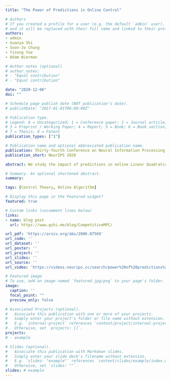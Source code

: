 ```yaml
---
title: "The Power of Predictions in Online Control"

# Authors
# If you created a profile for a user (e.g. the default `admin` user), write the username (folder name) here 
# and it will be replaced with their full name and linked to their profile.
authors:
- admin
- Guanya Shi
- Soon-Jo Chung
- Yisong Yue
- Adam Wierman

# Author notes (optional)
# author_notes:
# - "Equal contribution"
# - "Equal contribution"

date: "2020-12-06"
doi: ""

# Schedule page publish date (NOT publication's date).
# publishDate: "2017-01-01T00:00:00Z"

# Publication type.
# Legend: 0 = Uncategorized; 1 = Conference paper; 2 = Journal article;
# 3 = Preprint / Working Paper; 4 = Report; 5 = Book; 6 = Book section;
# 7 = Thesis; 8 = Patent
publication_types: ["1"]

# Publication name and optional abbreviated publication name.
publication: Thirty-fourth Conference on Neural Information Processing Systems
publication_short: NeurIPS 2020

abstract: We study the impact of predictions in online Linear Quadratic Regulator control with both stochastic and adversarial disturbances in the dynamics. In both settings, we characterize the optimal policy and derive tight bounds on the minimum cost and dynamic regret. Perhaps surprisingly, our analysis shows that the conventional greedy MPC approach is a near-optimal policy in both stochastic and adversarial settings. Specifically, for length-$T$ problems, MPC requires only $O(\\log T)$ predictions to reach $O(1)$ dynamic regret, which matches (up to lower-order terms) our lower bound on the required prediction horizon for constant regret.

# Summary. An optional shortened abstract.
summary:

tags: [Control Theory, Online Algorithm]

# Display this page in the Featured widget?
featured: true

# Custom links (uncomment lines below)
links:
- name: blog post
  url: https://www.gshi.me/blog/CompetitiveMPC/

url_pdf: 'https://arxiv.org/abs/2006.07569'
url_code: ''
url_dataset: ''
url_poster: ''
url_project: ''
url_slides: ''
url_source: ''
url_video: 'https://videos.neurips.cc/search/power%20of%20predictions%20in%20online%20control/video/slideslive-38936069'

# Featured image
# To use, add an image named `featured.jpg/png` to your page's folder. 
image:
  caption: ''
  focal_point: ""
  preview_only: false

# Associated Projects (optional).
#   Associate this publication with one or more of your projects.
#   Simply enter your project's folder or file name without extension.
#   E.g. `internal-project` references `content/project/internal-project/index.md`.
#   Otherwise, set `projects: []`.
projects:
# - example

# Slides (optional).
#   Associate this publication with Markdown slides.
#   Simply enter your slide deck's filename without extension.
#   E.g. `slides: "example"` references `content/slides/example/index.md`.
#   Otherwise, set `slides: ""`.
slides: # example
---
```

